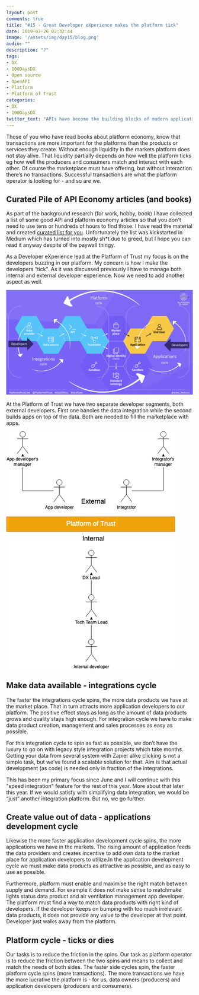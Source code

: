 ```yaml
---
layout: post
comments: true
title: "#15 - Great Developer eXperience makes the platform tick"
date: 2019-07-26 03:32:44
image: '/assets/img/day15/blog.png'
audio: ""
description: "?"
tags:
- DX 
- 100DaysDX
- Open source
- OpenAPI
- Platform
- Platform of Trust
categories: 
- DX
- 100DaysDX
twitter_text: "APIs have become the building blocks of modern application development."
---
```


Those of you who have read books about platform economy, know that transactions are more important for the platforms than the products or services they create. Without enough liquidity in the markets platform does not stay alive. That liquidity partially depends on how well the platform ticks eg how well the producers and consumers match and interact with each other. Of course the marketplace must have offering, but without interaction there’s no transactions. Successful transactions are what the platform operator is looking for - and so are we. 

## Curated Pile of API Economy articles (and books)

As part of the background research (for work, hobby, book) I have collected a list of some good API and platform economy articles so that you don't need to use tens or hundreds of hours to find those. I have read the material and created [curated list for you](https://medium.com/api-economy-hacklab/api-economy-articles-1322ec5b8ca?). Unfortunately the list was kickstarted in Medium which has turned into mostly sh*t due to greed, but I hope you can read it anyway despite of the paywall thingy.  

As a Developer eXperience lead at the Platform of Trust my focus is on the developers buzzing in our platform. My concern is how I make the developers “tick". As it was discussed previously I have to manage both internal and external developer experience. Now we need to add another aspect as well. 

<img itemprop="image" src="/assets/img/day15/pot.png" alt="{{site.name}}">

At the Platform of Trust we have two separate developer segments, both external developers. First one handles the data integration while the second builds apps on top of the data. Both are needed to fill the marketplace with apps. 

<img itemprop="image" src="/assets/img/day15/developers.png" alt="{{site.name}}">


## Make data available - integrations cycle

The faster the integrations cycle spins, the more data products we have at the market place. That in turn attracts more application developers to our platform. The positive effect stays as long as the amount of data products grows and quality stays high enough. For integration cycle we have to make data product creation, management and sales processes as easy as possible. 

For this integration cycle to spin as fast as possible, we don’t have the luxury to go on with legacy style integration projects which take months. Getting your data from several system with Zapier alike clicking is not a simple task, but we’ve found a scalable solution for that. Aim is that actual development (as code) is needed only in fraction of the integrations. 

This has been my primary focus since June and I will continue with this "speed integration" feature for the rest of this year. More about that later this year. If we would satisfy with simplifying data integration, we would be “just” another integration platform. But no, we go further. 

## Create value out of data - applications development cycle

Likewise the more faster application development cycle spins, the more applications we have in the markets. The rising amount of application feeds the data providers and creates incentive to add own data to the market place for application developers to utilize.In the application development cycle we must make data products as attractive as possible, and as easy to use as possible. 

Furthermore, platform must enable and maximise the right match between supply and demand. For example it does not make sense to matchmake lights status data product and air ventilation management app developer. The platform must find a way to match data products with right kind of developers. If the developer keeps on bumping with too much irrelevant data products, it does not provide any value to the developer at that point. Developer just walks away from the platform. 

## Platform cycle - ticks or dies

Our tasks is to reduce the friction in the spins. Our task as platform operator is to reduce the friction between the two spins and means to collect and match the needs of both sides. The faster side cycles spin, the faster platform cycle spins (more transactions). The more transactions we have the more lucrative the platform is - for us, data owners (producers) and application developers (producers and consumers).  
